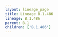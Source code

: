 ```yaml
---
layout: lineage_page
title: Lineage B.1.486
lineage: B.1.486
parent: B.1
children: ['B.1.486']
---
```

